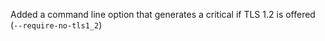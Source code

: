 Added a command line option that generates a critical if TLS 1.2 is offered (```--require-no-tls1_2```)

